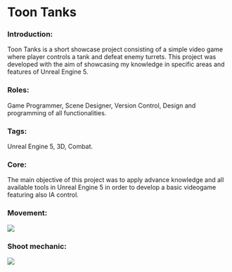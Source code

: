# Toon Tanks

### Introduction:
Toon Tanks is a short showcase project consisting of a simple video game where player controls a tank and defeat enemy turrets. This project was developed with the aim of showcasing my knowledge in specific areas and features of Unreal Engine 5.

### Roles:
Game Programmer, Scene Designer, Version Control, Design and programming of all functionalities.

### Tags:
Unreal Engine 5, 3D, Combat.

### Core:
The main objective of this project was to apply advance knowledge and all available tools in Unreal Engine 5 in order to develop a basic videogame featuring also IA control.

### Movement:
![](https://github.com/Enb4rr/Dark-Souls-Combat-System/blob/main/Gifs/WeaponsAndEquipment.gif)

### Shoot mechanic:
![](https://github.com/Enb4rr/Dark-Souls-Combat-System/blob/main/Gifs/WeaponsAndEquipment.gif)
